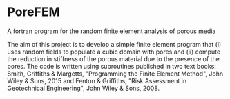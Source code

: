 # PoreFEM
A fortran program for the random finite element analysis of porous media 

The aim of this project is to develop a simple finite element program that (i) uses random fields to populate a cubic domain with pores and (ii) compute the reduction in stiffness of the porous material due to the presence of the pores. The code is written using subroutines published in two text books: Smith, Griffiths & Margetts, "Programming the Finite Element Method", John Wiley & Sons, 2015 and Fenton & Griffiths, "Risk Assessment in Geotechnical Engineering", John Wiley & Sons, 2008.
